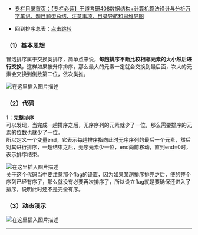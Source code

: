  

- [专栏目录首页：【专栏必读】王道考研408数据结构+计算机算法设计与分析万字笔记、题目题型总结、注意事项、目录导航和思维导图](https://zhangxing-tech.blog.csdn.net/article/details/121501138?spm=1001.2014.3001.5502)

- 回到排序总表：[点击跳转](https://zhangxing-tech.blog.csdn.net/article/details/113772137)

### （1）基本思想

冒泡排序属于交换类排序，简单点来说，**每趟排序不断比较相邻元素的大小然后进行交换**，这样如果按升序排序，那么最大的元素一定就会交换到最后面，次大的元素会交换到倒数第二位，依次类推。

![在这里插入图片描述](https://ziquyun.com/main/csdn/img?url=https%3A%2F%2Fimg-blog.csdnimg.cn%2F20210211164403695.png%3Fx-oss-process%3Dimage%2Fwatermark%2Ctype_ZmFuZ3poZW5naGVpdGk%2Cshadow_10%2Ctext_aHR0cHM6Ly9ibG9nLmNzZG4ubmV0L3FxXzM5MTgzMDM0%2Csize_16%2Ccolor_FFFFFF%2Ct_70&rfUrl=https%3A%2F%2Fzhangxing-tech.blog.csdn.net%2Farticle%2Fdetails%2F121666635)

### （2）代码

**1：完整排序**  
可以发现，当完成一趟排序之后，无序序列的元素就少了一位，那么需要排序的元素的位数也就少了一位。  
所以定义一个变量end，它表示每趟排序指向此时无序序列的最后一个元素，然后对其进行排序，一趟结束之后，无序元素少一位，end向前移动，直到end=0时，表示排序结束。

![在这里插入图片描述](https://ziquyun.com/main/csdn/img?url=https%3A%2F%2Fimg-blog.csdnimg.cn%2F20210211165244817.png%3Fx-oss-process%3Dimage%2Fwatermark%2Ctype_ZmFuZ3poZW5naGVpdGk%2Cshadow_10%2Ctext_aHR0cHM6Ly9ibG9nLmNzZG4ubmV0L3FxXzM5MTgzMDM0%2Csize_16%2Ccolor_FFFFFF%2Ct_70&rfUrl=https%3A%2F%2Fzhangxing-tech.blog.csdn.net%2Farticle%2Fdetails%2F121666635)  
关于这个代码当中要注意那个flag的设置，因为如果某趟排序排完之后，使的整个序列已经有序了，那么就没有必要再次排序了，所以设立flag就是要确保还进入了排序，说明此时还不是完全有序。

### （3）动态演示

![在这里插入图片描述](https://ziquyun.com/main/csdn/img?url=https%3A%2F%2Fimg-blog.csdnimg.cn%2F20210211171939776.gif&rfUrl=https%3A%2F%2Fzhangxing-tech.blog.csdn.net%2Farticle%2Fdetails%2F121666635)

---